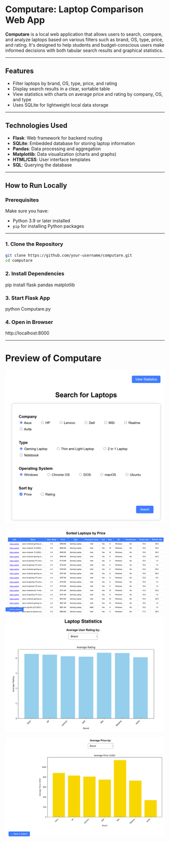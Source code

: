 # Computare: Laptop Comparison Web App

**Computare** is a local web application that allows users to search, compare, and analyze laptops based on various filters such as brand, OS, type, price, and rating. It's designed to help students and budget-conscious users make informed decisions with both tabular search results and graphical statistics.

---

## Features

- Filter laptops by brand, OS, type, price, and rating
- Display search results in a clear, sortable table
- View statistics with charts on average price and rating by company, OS, and type
- Uses SQLite for lightweight local data storage

---

## Technologies Used

- **Flask**: Web framework for backend routing
- **SQLite**: Embedded database for storing laptop information
- **Pandas**: Data processing and aggregation
- **Matplotlib**: Data visualization (charts and graphs)
- **HTML/CSS**: User interface templates
- **SQL**: Querying the database

---

## How to Run Locally

### Prerequisites

Make sure you have:

- Python 3.9 or later installed  
- `pip` for installing Python packages

---

### 1. Clone the Repository 
```bash
git clone https://github.com/your-username/computare.git
cd computare
```

### 2. Install Dependencies
pip install flask pandas matplotlib

### 3. Start Flask App
python Computare.py

### 4. Open in Browser
http://localhost:8000

---

# Preview of Computare
![Search Page](images/SearchPic.png)

![Results Page](images/ResultsPic.png)

![Statistics Page p1](images/StatsPic1.png)

![Statistics Page p2](images/StatsPic2.png)